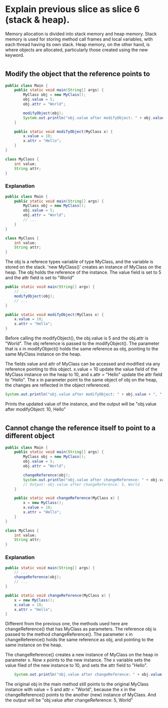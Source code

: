 # Explain previous slice as slice 6 (stack & heap).

Memory allocation is divided into stack memory and heap memory. Stack memory is used for storing method call frames and local variables, with each thread having its own stack. Heap memory, on the other hand, is where objects are allocated, particularly those created using the new keyword.

#
## Modify the object that the reference points to

```java
public class Main {
    public static void main(String[] args) {
        MyClass obj = new MyClass();
        obj.value = 5;
        obj.attr = "World";

        modifyObject(obj);
        System.out.println("obj.value after modifyObject: " + obj.value + ", " + obj.attr);
    }

    public static void modifyObject(MyClass x) {
        x.value = 10;
        x.attr = "Hello";
    }
}

class MyClass {
    int value;
    String attr;
}
```

### Explanation

```java
public class Main {
    public static void main(String[] args) {
        MyClass obj = new MyClass();
        obj.value = 5;
        obj.attr = "World";
        // ...
    }
}

class MyClass {
    int value;
    String attr;
}
```

The obj is a referece types variable of type MyClass, and the variable is stored on the stack. 'new MyClass()' creates an instance of MyClass on the heap.  The obj holds the reference of the instance. The value field is set to 5 and the attr field is set to "World"

```java
public static void main(String[] args) {
    // ...
    modifyObject(obj);
    // ...
}

public static void modifyObject(MyClass x) {
    x.value = 10;
    x.attr = "Hello";
}
```

Before calling the modifyObject(), the obj.value is 5 and the obj.attr is "World". The obj reference is passed to the modifyObject(). The parameter that is x in modifyObject() holds the same reference as obj, pointing to the same MyClass instance on the heap.

The fields value and attr of MyClass can be accessed and modified via any reference pointing to this object. x.value = 10 update the value field of the MyClass instance on the heap to 10, and x.attr = "Hello" update the attr field to "Hello". The x in parameter point to the same object of obj on the heap, the changes are reflected in the object referenced.

```java
System.out.println("obj.value after modifyObject: " + obj.value + ", " + obj.attr);
```

Prints the updated value of the instance, and the output will be
"obj.value after modifyObject: 10, Hello"

#
## Cannot change the reference itself to point to a different object

```java
public class Main {
    public static void main(String[] args) {
        MyClass obj = new MyClass();
        obj.value = 5;
        obj.attr = "World";

        changeReference(obj);
        System.out.println("obj.value after changeReference: " + obj.value + ", " + obj.attr);
        // Output: obj.value after changeReference: 5, World
    }

    public static void changeReference(MyClass x) {
        x = new MyClass();
        x.value = 10;
        x.attr = "Hello";
    }
}

class MyClass {
    int value;
    String attr;
}
```

### Explanation

```java
public static void main(String[] args) {
    // ...
    changeReference(obj);
    // ...
}

public static void changeReference(MyClass x) {
    x = new MyClass();
    x.value = 10;
    x.attr = "Hello";
}
```

Different from the previous one, the methods used here are changeReference() that has MyClass as parameters. The reference obj is passed to the method changeReference(). The parameter x in changeReference() holds the same reference as obj, and pointing to the same instance on the heap.

The changeReference() creates a new instance of MyClass on the heap in parameter x. Now x points to the new instance. The x variable sets the value filed of the new instance to 10, and sets the attr field to "Hello".

```java
    System.out.println("obj.value after changeReference: " + obj.value + ", " + obj.attr);
```

The original obj in the main method still points to the original MyClass instance with value = 5 and attr = "World", because the x in the changeReference() points to the another (new) instance of MyClass. And the output will be
"obj.value after changeReference: 5, World"